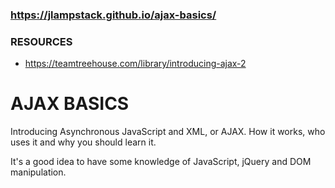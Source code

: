 ### https://jlampstack.github.io/ajax-basics/

### RESOURCES
* https://teamtreehouse.com/library/introducing-ajax-2

# AJAX BASICS

Introducing Asynchronous JavaScript and XML, or AJAX. How it works, who uses it and why you should learn it.

It's a good idea to have some knowledge of JavaScript, jQuery and DOM manipulation.

